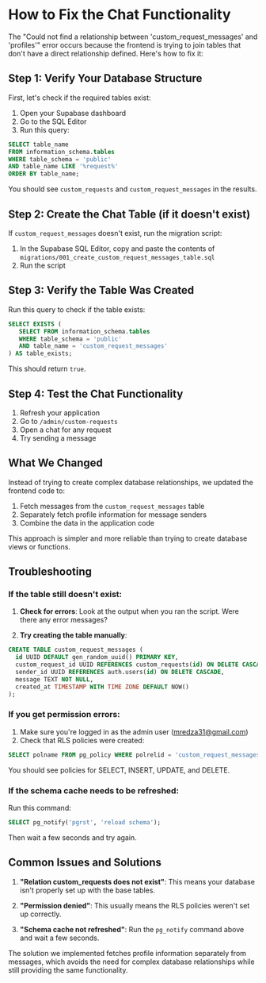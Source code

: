 # How to Fix the Chat Functionality

The "Could not find a relationship between 'custom_request_messages' and 'profiles'" error occurs because the frontend is trying to join tables that don't have a direct relationship defined. Here's how to fix it:

## Step 1: Verify Your Database Structure

First, let's check if the required tables exist:

1. Open your Supabase dashboard
2. Go to the SQL Editor
3. Run this query:

```sql
SELECT table_name 
FROM information_schema.tables 
WHERE table_schema = 'public' 
AND table_name LIKE '%request%'
ORDER BY table_name;
```

You should see `custom_requests` and `custom_request_messages` in the results.

## Step 2: Create the Chat Table (if it doesn't exist)

If `custom_request_messages` doesn't exist, run the migration script:

1. In the Supabase SQL Editor, copy and paste the contents of `migrations/001_create_custom_request_messages_table.sql`
2. Run the script

## Step 3: Verify the Table Was Created

Run this query to check if the table exists:

```sql
SELECT EXISTS (
   SELECT FROM information_schema.tables 
   WHERE table_schema = 'public' 
   AND table_name = 'custom_request_messages'
) AS table_exists;
```

This should return `true`.

## Step 4: Test the Chat Functionality

1. Refresh your application
2. Go to `/admin/custom-requests`
3. Open a chat for any request
4. Try sending a message

## What We Changed

Instead of trying to create complex database relationships, we updated the frontend code to:

1. Fetch messages from the `custom_request_messages` table
2. Separately fetch profile information for message senders
3. Combine the data in the application code

This approach is simpler and more reliable than trying to create database views or functions.

## Troubleshooting

### If the table still doesn't exist:

1. **Check for errors**: Look at the output when you ran the script. Were there any error messages?

2. **Try creating the table manually**:
```sql
CREATE TABLE custom_request_messages (
  id UUID DEFAULT gen_random_uuid() PRIMARY KEY,
  custom_request_id UUID REFERENCES custom_requests(id) ON DELETE CASCADE,
  sender_id UUID REFERENCES auth.users(id) ON DELETE CASCADE,
  message TEXT NOT NULL,
  created_at TIMESTAMP WITH TIME ZONE DEFAULT NOW()
);
```

### If you get permission errors:

1. Make sure you're logged in as the admin user (mredza31@gmail.com)
2. Check that RLS policies were created:
```sql
SELECT polname FROM pg_policy WHERE polrelid = 'custom_request_messages'::regclass;
```

You should see policies for SELECT, INSERT, UPDATE, and DELETE.

### If the schema cache needs to be refreshed:

Run this command:
```sql
SELECT pg_notify('pgrst', 'reload schema');
```

Then wait a few seconds and try again.

## Common Issues and Solutions

1. **"Relation custom_requests does not exist"**: This means your database isn't properly set up with the base tables.

2. **"Permission denied"**: This usually means the RLS policies weren't set up correctly.

3. **"Schema cache not refreshed"**: Run the `pg_notify` command above and wait a few seconds.

The solution we implemented fetches profile information separately from messages, which avoids the need for complex database relationships while still providing the same functionality.